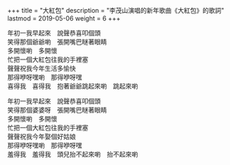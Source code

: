+++
title = "大紅包"
description = "李茂山演唱的新年歌曲《大紅包》的歌詞"
lastmod = 2019-05-06
weight = 6
+++

年初一我早起來　說聲恭喜叩個頭  
笑得那個爺爺喲　張開嘴巴瞇著眼睛  
多開懷喲　多開懷  
忙把一個大紅包往我的手裡塞  
聲聲祝我今年生活多愉快  
那得咿呀嘿喲　那得咿呀嘿  
喜得我　喜得我　抱著爺爺跳起來喲　跳起來喲   

年初一我早起來　說聲恭喜叩個頭  
笑得那個婆婆呀　張開嘴巴瞇著眼睛  
多開懷喲　多開懷  
忙把一個大紅包往我的手裡塞  
聲聲祝我今年娶個好姑娘  
那得咿呀嘿喲　那得咿呀嘿  
羞得我　羞得我　頭兒抬不起來喲　抬不起來喲
